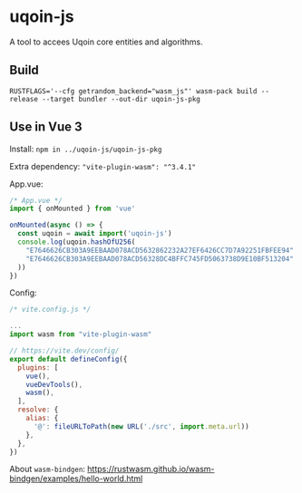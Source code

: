 # uqoin-js

A tool to accees Uqoin core entities and algorithms.

## Build

```
RUSTFLAGS='--cfg getrandom_backend="wasm_js"' wasm-pack build --release --target bundler --out-dir uqoin-js-pkg
```

## Use in Vue 3

Install: `npm in ../uqoin-js/uqoin-js-pkg`

Extra dependency: `"vite-plugin-wasm": "^3.4.1"`

App.vue:

```js
/* App.vue */
import { onMounted } from 'vue'

onMounted(async () => {
  const uqoin = await import('uqoin-js')
  console.log(uqoin.hashOfU256(
    "E7646626CB303A9EEBAAD078ACD5632862232A27EF6426CC7D7A92251FBFEE94" + 
    "E7646626CB303A9EEBAAD078ACD56328DC4BFFC745FD5063738D9E10BF513204"
  ))
})
```

Config:

```js
/* vite.config.js */

...
import wasm from "vite-plugin-wasm"

// https://vite.dev/config/
export default defineConfig({
  plugins: [
    vue(),
    vueDevTools(),
    wasm(),
  ],
  resolve: {
    alias: {
      '@': fileURLToPath(new URL('./src', import.meta.url))
    },
  },
})
```

About `wasm-bindgen`: https://rustwasm.github.io/wasm-bindgen/examples/hello-world.html
